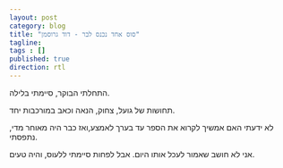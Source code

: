 ```yaml
---
layout: post
category: blog
title: "סוס אחד נכנס לבר - דוד גרוסמן"
tagline:
tags : []
published: true
direction: rtl
---
```

התחלתי הבוקר, סיימתי בלילה.

תחושות של גועל, צחוק, הנאה וכאב במורכבות יחד.

לא ידעתי האם אמשיך לקרוא את הספר עד בערך לאמצע,ואז כבר היה מאוחר מדי, נתפסתי.

אני לא חושב שאמור לעכל אותו היום. אבל לפחות סיימתי ללעוס, והיה טעים.
